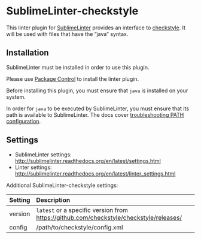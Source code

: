 SublimeLinter-checkstyle
================================

This linter plugin for [SublimeLinter](https://github.com/SublimeLinter/SublimeLinter) provides an interface to [checkstyle](https://checkstyle.org/). It will be used with files that have the “java” syntax.

## Installation
SublimeLinter must be installed in order to use this plugin. 

Please use [Package Control](https://packagecontrol.io) to install the linter plugin.

Before installing this plugin, you must ensure that `java` is installed on your system.

In order for `java` to be executed by SublimeLinter, you must ensure that its path is available to SublimeLinter. The docs cover [troubleshooting PATH configuration](http://sublimelinter.readthedocs.io/en/latest/troubleshooting.html#finding-a-linter-executable).

## Settings
- SublimeLinter settings: http://sublimelinter.readthedocs.org/en/latest/settings.html
- Linter settings: http://sublimelinter.readthedocs.org/en/latest/linter_settings.html

Additional SublimeLinter-checkstyle settings:

|Setting|Description    |
|:------|:--------------|
|version|`latest` or a specific version from https://github.com/checkstyle/checkstyle/releases/|
|config |/path/to/checkstyle/config.xml|
